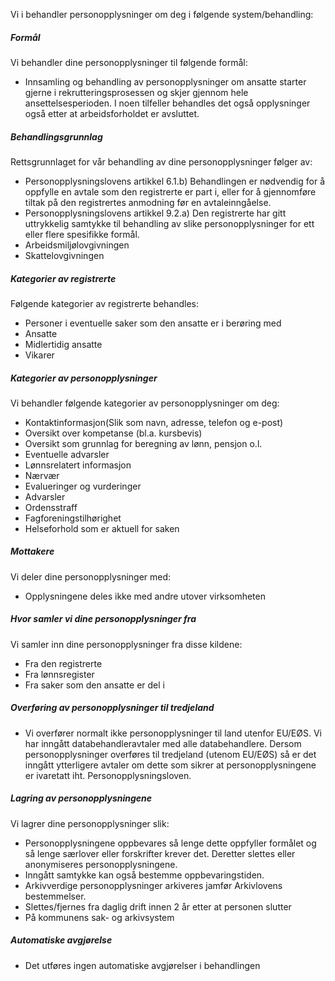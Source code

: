 <!-- title: Administrere ansatte (personalmappe) -->

Vi i behandler personopplysninger om deg i følgende system/behandling:

  

##### Formål

Vi behandler dine personopplysninger til følgende formål:

*   Innsamling og behandling av personopplysninger om ansatte starter gjerne i rekrutteringsprosessen og skjer gjennom hele ansettelsesperioden. I noen tilfeller behandles det også opplysninger også etter at arbeidsforholdet er avsluttet.

##### Behandlingsgrunnlag

Rettsgrunnlaget for vår behandling av dine personopplysninger følger av:

*   Personopplysningslovens artikkel 6.1.b) Behandlingen er nødvendig for å oppfylle en avtale som den registrerte er part i, eller for å gjennomføre tiltak på den registrertes anmodning før en avtaleinngåelse.
*   Personopplysningslovens artikkel 9.2.a) Den registrerte har gitt uttrykkelig samtykke til behandling av slike personopplysninger for ett eller flere spesifikke formål.
*   Arbeidsmiljølovgivningen
*   Skattelovgivningen

##### Kategorier av registrerte

Følgende kategorier av registrerte behandles:

*   Personer i eventuelle saker som den ansatte er i berøring med
*   Ansatte
*   Midlertidig ansatte
*   Vikarer

##### Kategorier av personopplysninger

Vi behandler følgende kategorier av personopplysninger om deg:

*   Kontaktinformasjon(Slik som navn, adresse, telefon og e-post)
*   Oversikt over kompetanse (bl.a. kursbevis)
*   Oversikt som grunnlag for beregning av lønn, pensjon o.l.
*   Eventuelle advarsler
*   Lønnsrelatert informasjon
*   Nærvær
*   Evalueringer og vurderinger
*   Advarsler
*   Ordensstraff
*   Fagforeningstilhørighet
*   Helseforhold som er aktuell for saken

##### Mottakere

Vi deler dine personopplysninger med:

*   Opplysningene deles ikke med andre utover virksomheten

##### Hvor samler vi dine personopplysninger fra

Vi samler inn dine personopplysninger fra disse kildene:

*   Fra den registrerte
*   Fra lønnsregister
*   Fra saker som den ansatte er del i

##### Overføring av personopplysninger til tredjeland

*   Vi overfører normalt ikke personopplysninger til land utenfor EU/EØS. Vi har inngått databehandleravtaler med alle databehandlere. Dersom personopplysninger overføres til tredjeland (utenom EU/EØS) så er det inngått ytterligere avtaler om dette som sikrer at personopplysningene er ivaretatt iht. Personopplysningsloven.

##### Lagring av personopplysningene

Vi lagrer dine personopplysninger slik:

*   Personopplysningene oppbevares så lenge dette oppfyller formålet og så lenge særlover eller forskrifter krever det. Deretter slettes eller anonymiseres personopplysningene.
*   Inngått samtykke kan også bestemme oppbevaringstiden.
*   Arkivverdige personopplysninger arkiveres jamfør Arkivlovens bestemmelser.
*   Slettes/fjernes fra daglig drift innen 2 år etter at personen slutter
*   På kommunens sak- og arkivsystem

##### Automatiske avgjørelse

*   Det utføres ingen automatiske avgjørelser i behandlingen